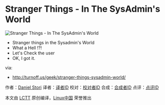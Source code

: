 Stranger Things - In The SysAdmin's World
===============

![Stranger Things - In The SysAdmin's World](http://turnoff.us/image/en/stranger-things.png)

- Stranger things in the Sysadmin's World
- What a  Hell !?!
- Let's Check the user
- OK, I got it.

via:
- http://turnoff.us/geek/stranger-things-sysadmin-world/

作者：[Daniel Stori][a]
译者：[译者ID](https://github.com/译者ID)
校对：[校对者ID](https://github.com/校对者ID)
合成：[合成者ID](https://github.com/合成者ID)
点评：[点评ID](https://github.com/点评者ID)

本文由 [LCTT](https://github.com/LCTT/TranslateProject) 原创编译，[Linux中国](https://linux.cn/) 荣誉推出

[a]:http://turnoff.us/about/
